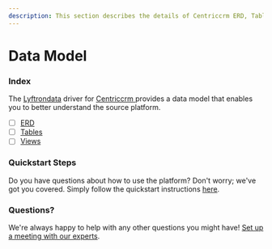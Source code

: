 ```yaml
---
description: This section describes the details of Centriccrm ERD, Tables, and Views.
---
```


# Data Model

### Index

The  [Lyftrondata](https://www.lyftrondata.com/) driver for [Centriccrm](https://www.lyftrondata.com/integration/centriccrm/)[ ](https://www.lyftrondata.com/integration/centriccrm/)provides a data model that enables you to better understand the source platform.

* [ ] [ERD](../../../sales-analytics/centriccrm/data-model/erd.md)
* [ ] [Tables](../../../sales-analytics/centriccrm/data-model/tables.md)
* [ ] [Views](../../../sales-analytics/centriccrm/data-model/views.md)

### Quickstart Steps

Do you have questions about how to use the platform? Don't worry; we've got you covered. Simply follow the quickstart instructions [here](../../../../quickstart-steps.md).

### Questions? <a href="#questions" id="questions"></a>

We're always happy to help with any other questions you might have! [Set up a meeting with our experts](https://www.lyftrondata.com/book-a-meeting/).

